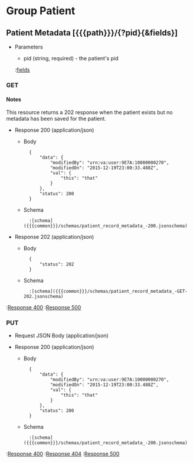 # Group Patient

## Patient Metadata [{{{path}}}/{?pid}{&fields}]

+ Parameters

    + pid (string, required) - the patient's pid

    :[fields]({{{common}}}/parameters/fields.md)


### GET

#### Notes

This resource returns a 202 response when the patient exists but no metadata has been saved for the patient.

+ Response 200 (application/json)

    + Body

            {
                "data": {
                    "modifiedBy": "urn:va:user:9E7A:10000000270",
                    "modifiedOn": "2015-12-19T23:00:33.488Z",
                    "val": {
                        "this": "that"
                    }
                },
                "status": 200
            }

    + Schema

            :[schema]({{{common}}}/schemas/patient_record_metadata_-200.jsonschema)

+ Response 202 (application/json)

    + Body

            {
                "status": 202
            }

    + Schema

            :[schema]({{{common}}}/schemas/patient_record_metadata_-GET-202.jsonschema)

:[Response 400]({{{common}}}/responses/400.md)
:[Response 500]({{{common}}}/responses/500.md)


### PUT

+ Request JSON Body (application/json)

+ Response 200 (application/json)

    + Body

            {
                "data": {
                    "modifiedBy": "urn:va:user:9E7A:10000000270",
                    "modifiedOn": "2015-12-19T23:00:33.488Z",
                    "val": {
                        "this": "that"
                    }
                },
                "status": 200
            }

    + Schema

            :[schema]({{{common}}}/schemas/patient_record_metadata_-200.jsonschema)

:[Response 400]({{{common}}}/responses/400.md)
:[Response 404]({{{common}}}/responses/404.md)
:[Response 500]({{{common}}}/responses/500.md)

